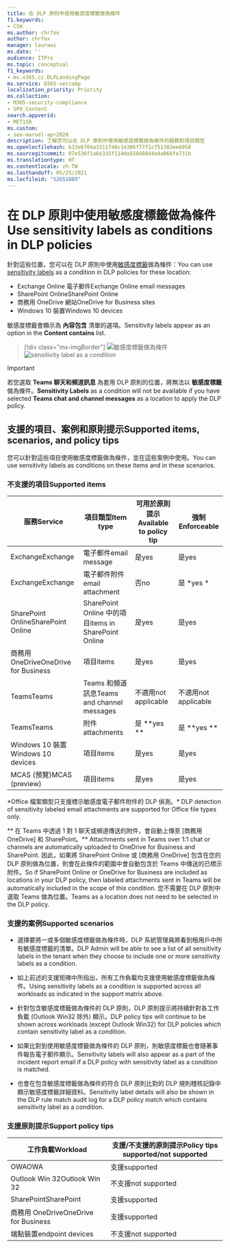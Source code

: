 ```yaml
---
title: 在 DLP 原則中使用敏感度標籤做為條件
f1.keywords:
- CSH
ms.author: chrfox
author: chrfox
manager: laurawi
ms.date: ''
audience: ITPro
ms.topic: conceptual
f1_keywords:
- ms.o365.cc.DLPLandingPage
ms.service: O365-seccomp
localization_priority: Priority
ms.collection:
- M365-security-compliance
- SPO_Content
search.appverid:
- MET150
ms.custom:
- seo-marvel-apr2020
description: 了解您可以在 DLP 原則中使用敏感度標籤做為條件的服務和項目類型
ms.openlocfilehash: b33e6704a3311740c1e386f77f1c751382ee6958
ms.sourcegitcommit: 07e536f1a6e335f114da55048844e4a866fe731b
ms.translationtype: HT
ms.contentlocale: zh-TW
ms.lasthandoff: 05/25/2021
ms.locfileid: "52651089"
---
```

# <a name="use-sensitivity-labels-as-conditions-in-dlp-policies"></a><span data-ttu-id="741a6-103">在 DLP 原則中使用敏感度標籤做為條件</span><span class="sxs-lookup"><span data-stu-id="741a6-103">Use sensitivity labels as conditions in DLP policies</span></span>

<span data-ttu-id="741a6-104">針對這些位置，您可以在 DLP 原則中使用[敏感度標籤](sensitivity-labels.md)做為條件：</span><span class="sxs-lookup"><span data-stu-id="741a6-104">You can use [sensitivity labels](sensitivity-labels.md) as a condition in DLP policies for these location:</span></span>

- <span data-ttu-id="741a6-105">Exchange Online 電子郵件</span><span class="sxs-lookup"><span data-stu-id="741a6-105">Exchange Online email messages</span></span>
- <span data-ttu-id="741a6-106">SharePoint Online</span><span class="sxs-lookup"><span data-stu-id="741a6-106">SharePoint Online</span></span>
- <span data-ttu-id="741a6-107">商務用 OneDrive 網站</span><span class="sxs-lookup"><span data-stu-id="741a6-107">OneDrive for Business sites</span></span>
- <span data-ttu-id="741a6-108">Windows 10 裝置</span><span class="sxs-lookup"><span data-stu-id="741a6-108">Windows 10 devices</span></span>

<span data-ttu-id="741a6-109">敏感度標籤會顯示為 **內容包含** 清單的選項。</span><span class="sxs-lookup"><span data-stu-id="741a6-109">Sensitivity labels appear as an option in the **Content contains** list.</span></span>

> [!div class="mx-imgBorder"]
> <span data-ttu-id="741a6-110">![敏感度標籤做為條件](../media/dlp-sensitivity-label-as-a-condition.png)</span><span class="sxs-lookup"><span data-stu-id="741a6-110">![sensitivity label as a condition](../media/dlp-sensitivity-label-as-a-condition.png)</span></span>

> [!IMPORTANT]
> <span data-ttu-id="741a6-111">若您選取 **Teams 聊天和頻道訊息** 為套用 DLP 原則的位置，將無法以 **敏感度標籤** 做為條件。</span><span class="sxs-lookup"><span data-stu-id="741a6-111">**Sensitivity Labels** as a condition will not be available if you have selected **Teams chat and channel messages** as a location to apply the DLP policy.</span></span>


## <a name="supported-items-scenarios-and-policy-tips"></a><span data-ttu-id="741a6-112">支援的項目、案例和原則提示</span><span class="sxs-lookup"><span data-stu-id="741a6-112">Supported items, scenarios, and policy tips</span></span>

<span data-ttu-id="741a6-113">您可以針對這些項目使用敏感度標籤做為條件，並在這些案例中使用。</span><span class="sxs-lookup"><span data-stu-id="741a6-113">You can use sensitivity labels as conditions on these items and in these scenarios.</span></span>

### <a name="supported-items"></a><span data-ttu-id="741a6-114">不支援的項目</span><span class="sxs-lookup"><span data-stu-id="741a6-114">Supported items</span></span>

|<span data-ttu-id="741a6-115">服務</span><span class="sxs-lookup"><span data-stu-id="741a6-115">Service</span></span>  |<span data-ttu-id="741a6-116">項目類型</span><span class="sxs-lookup"><span data-stu-id="741a6-116">Item type</span></span>  |<span data-ttu-id="741a6-117">可用於原則提示</span><span class="sxs-lookup"><span data-stu-id="741a6-117">Available to policy tip</span></span>  |<span data-ttu-id="741a6-118">強制</span><span class="sxs-lookup"><span data-stu-id="741a6-118">Enforceable</span></span>  |
|---------|---------|---------|---------|
|<span data-ttu-id="741a6-119">Exchange</span><span class="sxs-lookup"><span data-stu-id="741a6-119">Exchange</span></span>    |<span data-ttu-id="741a6-120">電子郵件</span><span class="sxs-lookup"><span data-stu-id="741a6-120">email message</span></span>         |<span data-ttu-id="741a6-121">是</span><span class="sxs-lookup"><span data-stu-id="741a6-121">yes</span></span>         |<span data-ttu-id="741a6-122">是</span><span class="sxs-lookup"><span data-stu-id="741a6-122">yes</span></span>         |
|<span data-ttu-id="741a6-123">Exchange</span><span class="sxs-lookup"><span data-stu-id="741a6-123">Exchange</span></span>    |<span data-ttu-id="741a6-124">電子郵件附件</span><span class="sxs-lookup"><span data-stu-id="741a6-124">email attachment</span></span>         |<span data-ttu-id="741a6-125">否</span><span class="sxs-lookup"><span data-stu-id="741a6-125">no</span></span>         |<span data-ttu-id="741a6-126">是 \*</span><span class="sxs-lookup"><span data-stu-id="741a6-126">yes \*</span></span>         |
|<span data-ttu-id="741a6-127">SharePoint Online</span><span class="sxs-lookup"><span data-stu-id="741a6-127">SharePoint Online</span></span>     |<span data-ttu-id="741a6-128">SharePoint Online 中的項目</span><span class="sxs-lookup"><span data-stu-id="741a6-128">items in SharePoint Online</span></span>         |<span data-ttu-id="741a6-129">是</span><span class="sxs-lookup"><span data-stu-id="741a6-129">yes</span></span>         |<span data-ttu-id="741a6-130">是</span><span class="sxs-lookup"><span data-stu-id="741a6-130">yes</span></span>         |
|<span data-ttu-id="741a6-131">商務用 OneDrive</span><span class="sxs-lookup"><span data-stu-id="741a6-131">OneDrive for Business</span></span>     |<span data-ttu-id="741a6-132">項目</span><span class="sxs-lookup"><span data-stu-id="741a6-132">items</span></span>         |<span data-ttu-id="741a6-133">是</span><span class="sxs-lookup"><span data-stu-id="741a6-133">yes</span></span>         |<span data-ttu-id="741a6-134">是</span><span class="sxs-lookup"><span data-stu-id="741a6-134">yes</span></span>         |
|<span data-ttu-id="741a6-135">Teams</span><span class="sxs-lookup"><span data-stu-id="741a6-135">Teams</span></span>     |<span data-ttu-id="741a6-136">Teams 和頻道訊息</span><span class="sxs-lookup"><span data-stu-id="741a6-136">Teams and channel messages</span></span>         |<span data-ttu-id="741a6-137">不適用</span><span class="sxs-lookup"><span data-stu-id="741a6-137">not applicable</span></span>         |<span data-ttu-id="741a6-138">不適用</span><span class="sxs-lookup"><span data-stu-id="741a6-138">not applicable</span></span>         |
|<span data-ttu-id="741a6-139">Teams</span><span class="sxs-lookup"><span data-stu-id="741a6-139">Teams</span></span>     |<span data-ttu-id="741a6-140">附件</span><span class="sxs-lookup"><span data-stu-id="741a6-140">attachments</span></span>         |<span data-ttu-id="741a6-141">是 \*\*</span><span class="sxs-lookup"><span data-stu-id="741a6-141">yes \*\*</span></span>         |<span data-ttu-id="741a6-142">是 \*\*</span><span class="sxs-lookup"><span data-stu-id="741a6-142">yes \*\*</span></span>         |
|<span data-ttu-id="741a6-143">Windows 10 裝置</span><span class="sxs-lookup"><span data-stu-id="741a6-143">Windows 10 devices</span></span>     |<span data-ttu-id="741a6-144">項目</span><span class="sxs-lookup"><span data-stu-id="741a6-144">items</span></span>         |<span data-ttu-id="741a6-145">是</span><span class="sxs-lookup"><span data-stu-id="741a6-145">yes</span></span>         |<span data-ttu-id="741a6-146">是</span><span class="sxs-lookup"><span data-stu-id="741a6-146">yes</span></span>         |
|<span data-ttu-id="741a6-147">MCAS (預覽)</span><span class="sxs-lookup"><span data-stu-id="741a6-147">MCAS (preview)</span></span> |<span data-ttu-id="741a6-148">項目</span><span class="sxs-lookup"><span data-stu-id="741a6-148">items</span></span>         |<span data-ttu-id="741a6-149">是</span><span class="sxs-lookup"><span data-stu-id="741a6-149">yes</span></span>         |<span data-ttu-id="741a6-150">是</span><span class="sxs-lookup"><span data-stu-id="741a6-150">yes</span></span>         |

<span data-ttu-id="741a6-151">\*Office 檔案類型只支援標示敏感度電子郵件附件的 DLP 偵測。</span><span class="sxs-lookup"><span data-stu-id="741a6-151">\* DLP detection of sensitivity labeled email attachments are supported for Office file types only.</span></span>

<span data-ttu-id="741a6-152">\*\* 在 Teams 中透過 1 對 1 聊天或頻道傳送的附件，會自動上傳至 [商務用 OneDrive] 和 SharePoint。</span><span class="sxs-lookup"><span data-stu-id="741a6-152">\*\* Attachments sent in Teams over 1:1 chat or channels are automatically uploaded to OneDrive for Business and SharePoint.</span></span> <span data-ttu-id="741a6-153">因此，如果將 SharePoint Online 或 [商務用 OneDrive] 包含在您的 DLP 原則做為位置，則會在此條件的範圍中會自動包含於 Teams 中傳送的已標示附件。</span><span class="sxs-lookup"><span data-stu-id="741a6-153">So if SharePoint Online or OneDrive for Business are included as locations in your DLP policy, then labeled attachments sent in Teams will be automatically included in the scope of this condition.</span></span> <span data-ttu-id="741a6-154">您不需要在 DLP 原則中選取 Teams 做為位置。</span><span class="sxs-lookup"><span data-stu-id="741a6-154">Teams as a location does not need to be selected in the DLP policy.</span></span>

### <a name="supported-scenarios"></a><span data-ttu-id="741a6-155">支援的案例</span><span class="sxs-lookup"><span data-stu-id="741a6-155">Supported scenarios</span></span>

- <span data-ttu-id="741a6-156">選擇要將一或多個敏感度標籤做為條件時，DLP 系統管理員將看到租用戶中所有敏感度標籤的清單。</span><span class="sxs-lookup"><span data-stu-id="741a6-156">DLP Admin will be able to see a list of all sensitivity labels in the tenant when they choose to include one or more sensitivity labels as a condition.</span></span>

- <span data-ttu-id="741a6-157">如上前述的支援矩陣中所指出，所有工作負載均支援使用敏感度標籤做為條件。</span><span class="sxs-lookup"><span data-stu-id="741a6-157">Using sensitivity labels as a condition is supported across all workloads as indicated in the support matrix above.</span></span>

- <span data-ttu-id="741a6-158">針對包含敏感度標籤做為條件的 DLP 原則，DLP 原則提示將持續針對各工作負載 (Outlook Win32 除外) 顯示。</span><span class="sxs-lookup"><span data-stu-id="741a6-158">DLP policy tips will continue to be shown across workloads (except Outlook Win32) for DLP policies which contain sensitivity label as a condition.</span></span>

- <span data-ttu-id="741a6-159">如果比對到使用敏感度標籤做為條件的 DLP 原則，則敏感度標籤也會隨著事件報告電子郵件顯示。</span><span class="sxs-lookup"><span data-stu-id="741a6-159">Sensitivity labels will also appear as a part of the incident report email if a DLP policy with sensitivity label as a condition is matched.</span></span>

- <span data-ttu-id="741a6-160">也會在包含敏感度標籤做為條件的符合 DLP 原則比對的 DLP 規則稽核記錄中顯示敏感度標籤詳細資料。</span><span class="sxs-lookup"><span data-stu-id="741a6-160">Sensitivity label details will also be shown in the DLP rule match audit log for a DLP policy match which contains sensitivity label as a condition.</span></span>


### <a name="support-policy-tips"></a><span data-ttu-id="741a6-161">支援原則提示</span><span class="sxs-lookup"><span data-stu-id="741a6-161">Support policy tips</span></span>


|<span data-ttu-id="741a6-162">工作負載</span><span class="sxs-lookup"><span data-stu-id="741a6-162">Workload</span></span>  |<span data-ttu-id="741a6-163">支援/不支援的原則提示</span><span class="sxs-lookup"><span data-stu-id="741a6-163">Policy tips supported/not supported</span></span>  |
|---------|---------|
|<span data-ttu-id="741a6-164">OWA</span><span class="sxs-lookup"><span data-stu-id="741a6-164">OWA</span></span> |    <span data-ttu-id="741a6-165">支援</span><span class="sxs-lookup"><span data-stu-id="741a6-165">supported</span></span>     |
|<span data-ttu-id="741a6-166">Outlook Win 32</span><span class="sxs-lookup"><span data-stu-id="741a6-166">Outlook Win 32</span></span>    |  <span data-ttu-id="741a6-167">不支援</span><span class="sxs-lookup"><span data-stu-id="741a6-167">not supported</span></span>       |
|<span data-ttu-id="741a6-168">SharePoint</span><span class="sxs-lookup"><span data-stu-id="741a6-168">SharePoint</span></span>   |   <span data-ttu-id="741a6-169">支援</span><span class="sxs-lookup"><span data-stu-id="741a6-169">supported</span></span>      |
|<span data-ttu-id="741a6-170">商務用 OneDrive</span><span class="sxs-lookup"><span data-stu-id="741a6-170">OneDrive for Business</span></span>    |    <span data-ttu-id="741a6-171">支援</span><span class="sxs-lookup"><span data-stu-id="741a6-171">supported</span></span>     |
|<span data-ttu-id="741a6-172">端點裝置</span><span class="sxs-lookup"><span data-stu-id="741a6-172">endpoint devices</span></span>   |  <span data-ttu-id="741a6-173">不支援</span><span class="sxs-lookup"><span data-stu-id="741a6-173">not supported</span></span>       |
